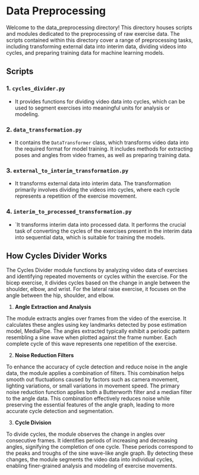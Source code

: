 # Data Preprocessing

Welcome to the data_preprocessing directory! This directory houses scripts and modules dedicated to the preprocessing of raw exercise data.
The scripts contained within this directory cover a range of preprocessing tasks, including transforming external data into interim data, dividing videos into cycles, and preparing training data for machine learning models.


## Scripts

### 1. `cycles_divider.py`
- It provides functions for dividing video data into cycles, which can be used to segment exercises into meaningful
  units for analysis or modeling.

### 2. `data_transformation.py`
- It contains the `DataTransformer` class, which transforms video data into the required format for model training.
  It includes methods for extracting poses and angles from video frames, as well as preparing training data.

### 3. `external_to_interim_transformation.py`
- It transforms external data into interim data. The transformation primarily involves
  dividing the videos into cycles, where each cycle represents a repetition of the exercise movement.

### 4. `interim_to_processed_transformation.py`
- `It transforms interim data into processed data. It performs the crucial
  task of converting the cycles of the exercises present in the interim data into sequential data, which is suitable for training the models.


## How Cycles Divider Works

The Cycles Divider module functions by analyzing video data of exercises and identifying repeated movements or cycles within the exercise. 
For the bicep exercise, it divides cycles based on the change in angle between the shoulder, elbow, and wrist. For the lateral raise exercise, 
it focuses on the angle between the hip, shoulder, and elbow.

1. **Angle Extraction and Analysis**

The module extracts angles over frames from the video of the exercise. It calculates these angles using key landmarks detected 
by pose estimation model, MediaPipe. The angles extracted typically exhibit a periodic pattern resembling a sine wave when 
plotted against the frame number. Each complete cycle of this wave represents one repetition of the exercise.

2. **Noise Reduction Filters**

To enhance the accuracy of cycle detection and reduce noise in the angle data, the module applies a combination of filters. 
This combination helps smooth out fluctuations caused by factors such as camera movement, lighting variations, or small variations in movement speed.
The primary noise reduction function applies both a Butterworth filter and a median filter to the angle data. This combination effectively reduces 
noise while preserving the essential features of the angle graph, leading to more accurate cycle detection and segmentation.

3. **Cycle Division**

To divide cycles, the module observes the change in angles over consecutive frames. It identifies periods of increasing and decreasing angles, 
signifying the completion of one cycle. These periods correspond to the peaks and troughs of the sine wave-like angle graph. By detecting these 
changes, the module segments the video data into individual cycles, enabling finer-grained analysis and modeling of exercise movements.
